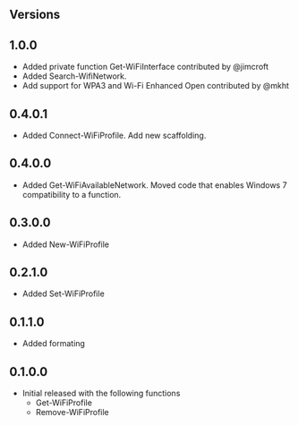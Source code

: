 ## Versions

## 1.0.0
*   Added private function Get-WiFiInterface contributed by @jimcroft
*   Added Search-WifiNetwork.
*   Add support for WPA3 and Wi-Fi Enhanced Open contributed by @mkht

## 0.4.0.1
*   Added Connect-WiFiProfile.  Add new scaffolding.

## 0.4.0.0
*    Added Get-WiFiAvailableNetwork.  Moved code that enables Windows 7 compatibility to a function.

## 0.3.0.0
*    Added New-WiFiProfile

## 0.2.1.0
*    Added Set-WiFiProfile

## 0.1.1.0
*    Added formating

## 0.1.0.0
*    Initial released with the following functions
     * Get-WiFiProfile
     * Remove-WiFiProfile
